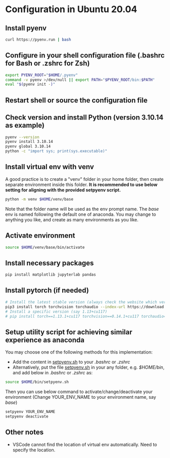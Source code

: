 # Configuration in Ubuntu 20.04
## Install pyenv
```bash
curl https://pyenv.run | bash
```

## Configure in your shell configuration file (.bashrc for Bash or .zshrc for Zsh)
```bash
export PYENV_ROOT="$HOME/.pyenv"
command -v pyenv >/dev/null || export PATH="$PYENV_ROOT/bin:$PATH"
eval "$(pyenv init -)"
```

## Restart shell or source the configuration file

## Check version and install Python (version 3.10.14 as example)
```bash
pyenv --version
pyenv install 3.10.14
pyenv global 3.10.14
python -c "import sys; print(sys.executable)"
```

## Install virtual env with venv
A good practice is to create a "venv" folder in your home folder, then create separate environment inside this folder.
**It is recommended to use below setting for aligning with the provided setpyenv script.**
```bash
python -m venv $HOME/venv/base
```
Note that the folder name will be used as the env prompt name.
The *base* env is named following the default one of anaconda. You may change to anything you like, and create as many environments as you like.

## Activate environment
```bash
source $HOME/venv/base/bin/activate
```

## Install necessary packages
```bash
pip install matplotlib jupyterlab pandas 
```

## Install pytorch (if needed)
```bash
# Install the latest stable version (always check the website which version installed)
pip3 install torch torchvision torchaudio --index-url https://download.pytorch.org/whl/cu124
# Install a specific version (say 1.13+cu117)
# pip install torch==1.13.1+cu117 torchvision==0.14.1+cu117 torchaudio==0.13.1 --extra-index-url https://download.pytorch.org/whl/cu117
```

## Setup utility script for achieving similar experience as anaconda
You may choose one of the following methods for this implementation:
- Add the content in [setpyenv.sh](utils/setpyenv.sh) to your *.bashrc* or *.zshrc*
- Alternatively, put the file [setpyenv.sh](utils/setpyenv.sh) in your any folder, e.g. *$HOME/bin*, and add below in *.bashrc* or *.zshrc* as:
```bash
source $HOME/bin/setpyenv.sh
```
Then you can use below command to activate/change/deactivate your environment (Change YOUR_ENV_NAME to your environment name, say *base*)
```bash
setpyenv YOUR_ENV_NAME
setpyenv deactivate
```

## Other notes
- VSCode cannot find the location of virtual env automatically. Need to specify the location.



